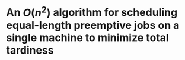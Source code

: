 # An $O(n^2)$ algorithm for scheduling equal-length preemptive jobs on a single machine to minimize total tardiness